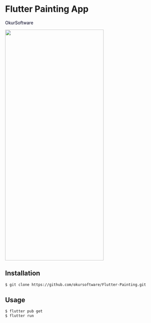 # Flutter Painting App

<font color="rgb(100,100,200)"> OkurSoftware</font>

<img src="https://user-images.githubusercontent.com/21178803/71976201-c85e7100-3226-11ea-9fb7-88461654be1a.png" height="750" width="320">


## Installation
```bash
$ git clone https://github.com/okursoftware/Flutter-Painting.git
```

## Usage
```bash
$ flutter pub get 
$ flutter run 
```


